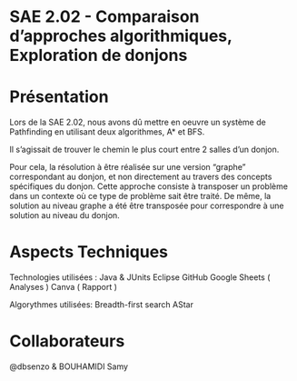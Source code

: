 # SAE 2.02 - Comparaison d’approches algorithmiques, Exploration de donjons

# Présentation
Lors de la SAE 2.02, nous avons dû mettre en oeuvre un système de Pathfinding en utilisant deux algorithmes, A* et BFS.

Il s’agissait de trouver le chemin le plus court entre 2 salles d’un donjon. 

Pour cela, la résolution à être réalisée sur une version “graphe” correspondant au donjon, et non directement au travers des concepts spécifiques du donjon. Cette approche consiste à transposer un problème dans un contexte où ce type de problème sait être traité. De même, la solution au niveau graphe a été être transposée pour correspondre à une solution au niveau du donjon.

# Aspects Techniques

Technologies utilisées :
  Java & JUnits
  Eclipse
  GitHub
  Google Sheets ( Analyses )
  Canva ( Rapport )
  
Algorythmes utilisées:
  Breadth-first search
  AStar

# Collaborateurs
  @dbsenzo & BOUHAMIDI Samy


